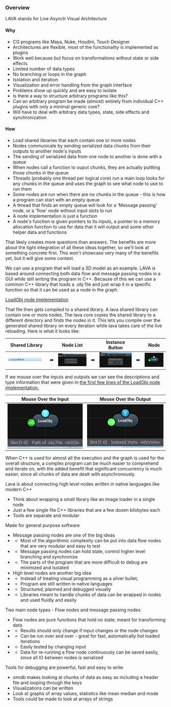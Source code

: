 
### Overview 

LAVA stands for Live Asynch Visual Architecture

#### Why

- CG programs like Maya, Nuke, Houdini, Touch Designer
- Architectures are flexible, most of the functionality is implemented as plugins 
- Work well because but focus on transformations without state or side effects
- Limited number of data types
- No branching or loops in the graph
- Isolation and iteration 
- Visualization and error handling from the graph interface
- Problems show up quickly and are easy to isolate
- Is there a way to structure arbitrary programs like this? 
- Can an arbitrary program be made (almost) entirely from individual C++ plugins with only a minimal generic core?
- Will have to deal with arbitrary data types, state, side effects and synchronization

#### How 

- Load shared libraries that each contain one or more nodes
- Nodes communicate by sending serialized data chunks from their outputs to another node's inputs
- The sending of serialized data from one node to another is done with a queue
- When nodes call a function to ouput chunks, they are actually puttting those chunks in the queue
- Threads (probably one thread per logical core) run a main loop looks for any chunks in the queue and uses the graph to see what node to use to run them
- Some nodes are run when there are no chunks in the queue - this is how a program can start with an empty queue  
- A thread that finds an empty queue will look for a 'Message passing' node, or a 'flow' node without input slots to run 
- A node implementation is just a function
- A node's function is given pointers to its inputs, a pointer to a memory allocation function to use for data that it will output and some other helper data and functions

That likely creates more questions than answers. The benefits are more about the tight integration of all these ideas together, so we'll look at something concrete first.  This won't showcase very many of the benefits yet, but it will give some context. 

We can use a program that will load a 3D model as an example.  LAVA is based around connecting both data flow and message passing nodes in a GUI while still writing the program in C++.  Because of this we can use a common C++ library that loads a .obj file and just wrap it in a specific function so that it can be used as a node in the graph.

[LoadObj node implementation](https://github.com/LiveAsynchronousVisualizedArchitecture/lava/blob/master/Fissure/LoadObj/LoadObj.cpp)

That file then gets compiled to a shared library.  A lava shared library can contain one or more nodes.  The lava core copies the shared library to a different directory and finds the nodes in it. This lets you compile over the generated shared library on every iteration while lava takes care of the live reloading.  Here is what it looks like: 

| Shared Library || Node List || Instance Button || Node 
| :---: | :---: | :---: | :---: | :---: | :---: | :---: |
| ![Shared Library](https://github.com/LiveAsynchronousVisualizedArchitecture/lava/blob/master/images/Fissure_LoadObj.dll.png "") | ➡️ | ![Node List](https://github.com/LiveAsynchronousVisualizedArchitecture/lava/blob/master/images/Fissure_node_list.png "") | ➡️ | ![LoadObj Instance Button](https://github.com/LiveAsynchronousVisualizedArchitecture/lava/blob/master/images/Fissure_node_list_load_obj.png "") | ➡️ | ![LoadObj Node](https://github.com/LiveAsynchronousVisualizedArchitecture/lava/blob/master/images/Fissure_obj_node.png) |


If we mouse over the inputs and outputs we can see the descriptions and type information that were given in [the first few lines of the LoadObj node implementation.](https://github.com/LiveAsynchronousVisualizedArchitecture/lava/blob/master/Fissure/LoadObj/LoadObj.cpp#L19) 


| Mouse Over the Input | Mouse Over the Output | 
| :---: | :---: | 
| ![Input (mouse cursor not shown)](https://github.com/LiveAsynchronousVisualizedArchitecture/lava/blob/master/images/Fissure_mouseover_loadobj_in.png "") | ![Output (mouse cursor not shown)](https://github.com/LiveAsynchronousVisualizedArchitecture/lava/blob/master/images/Fissure_mouseover_loadobj_out.png "") |


When C++ is used for almost all the execution and the graph is used for the overall structure, a complex program can be much easier to comprehend and iterate on, with the added benefit that significant concurrency is much easier, since all chunks of data are dealt with asynchronously.   



Lava is about connecting high level nodes written in native languages like modern C++
-  Think about wrapping a small library like an image loader in a single node
-  Just a few single file C++ libraries that are a few dozen kilobytes each 
-  Tools are separate and modular 

Made for general purpose software 
-  Message passing nodes are one of the big ideas
-  -  Most of the algorithmic complexity can be put into data flow nodes that are very modular and easy to test
-  -  Message passing nodes can hold state, control higher level branching and synchronize 
-  -  The parts of the program that are more difficult to debug are minimized and isolated 
-  High level nodes are another big idea
-  -  Instead of treating visual programming as a silver bullet, 
-  -  Program are still written in native languages 
-  -  Structured, planned and debugged visually  
-  -  Libraries meant to handle chunks of data can be wrapped in nodes and used fluidly and easily

Two main node types - Flow nodes and message passing nodes
-  Flow nodes are pure functions that hold no state, meant for transforming data
-  -  Results should only change if input changes or the node changes 
-  -  Can be run over and over - great for fast, automatically hot loaded iterations  
-  -  Easily tested by changing input
-  -  Data for re-running a flow node continuously can be saved easily, since all IO between nodes is serialized

Tools for debugging are powerful, fast and easy to write 
-  simdb makes looking at chunks of data as easy as including a header file and looping through the keys 
-  Visualizations can be written  
-  Look at graphs of array values, statistics like mean median and mode
-  Tools could be made to look at arrays of strings 

